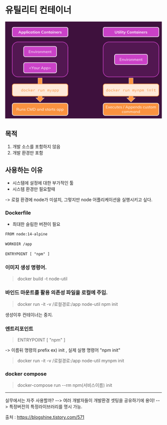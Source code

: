 # 유틸리티 컨테이너


![alt text](image.png)

##  목적 
  1. 개발 소스를 포함하지 않음
  2. 개발 환경만 포함 


## 사용하는 이유
  - 시스템에 설정에 대한 부가적인 툴
  - 시스템 환경만 필요할때

-> 로컬 환경에 node가 미설치, 그렇지만 node 어플리케이션을 실행시키고 싶다.


### Dockerfile
* 최대한 슬림한 버젼이 필요

```
FROM node:14-alpine

WORKDIR /app

ENTRYPOINT [ "npm" ]
```


### 이미지 생성 명령어.
> docker build -t node-util


### 바인드 마운트를 활용 의존성 파일을 로컬에 주입.
> docker run -it -v /로컬경로:/app node-util npm init

생성이후 컨테이너는 중지.

### 엔트리포인트
> ENTRYPOINT [ "npm" ]

-> 이름뒤 명령의 prefix
ex) init , 실제 실행 명령어 "npm init" 
> docker run -it -v /로컬경로:/app node-util mynpm init

### docker compose 
> docker-compose run --rm npm(서비스이름) init

---------------

실무에서는 자주 사용할까?
--> 여러 개발자들이 개발환경 셋팅을 공유하기에 용이! 
--> 특정버전의 특정라이브러리를 명시 가능.


출처 : https://blogshine.tistory.com/571